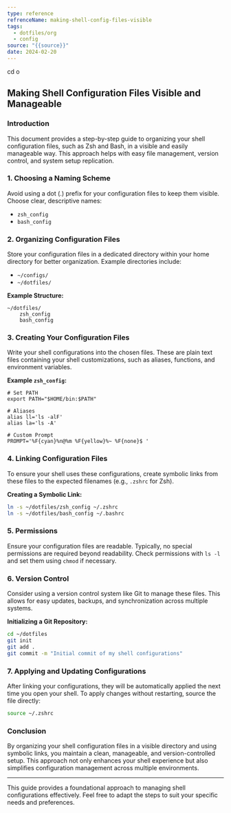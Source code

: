 ```yaml
---
type: reference
refrenceName: making-shell-config-files-visible
tags:
  - dotfiles/org
  - config
source: "{{source}}"
date: 2024-02-20
---
```

cd o
## **Making Shell Configuration Files Visible and Manageable**

### **Introduction**

This document provides a step-by-step guide to organizing your shell configuration files, such as Zsh and Bash, in a visible and easily manageable way. This approach helps with easy file management, version control, and system setup replication.

### **1. Choosing a Naming Scheme**

Avoid using a dot (.) prefix for your configuration files to keep them visible. Choose clear, descriptive names:

- `zsh_config`
- `bash_config`

### **2. Organizing Configuration Files**

Store your configuration files in a dedicated directory within your home directory for better organization. Example directories include:

- `~/configs/`
- `~/dotfiles/`

**Example Structure:**

```
~/dotfiles/
    zsh_config
    bash_config
```

### **3. Creating Your Configuration Files**

Write your shell configurations into the chosen files. These are plain text files containing your shell customizations, such as aliases, functions, and environment variables.

**Example `zsh_config`:**

```shell
# Set PATH
export PATH="$HOME/bin:$PATH"

# Aliases
alias ll='ls -alF'
alias la='ls -A'

# Custom Prompt
PROMPT='%F{cyan}%n@%m %F{yellow}%~ %F{none}$ '
```

### **4. Linking Configuration Files**

To ensure your shell uses these configurations, create symbolic links from these files to the expected filenames (e.g., `.zshrc` for Zsh).

**Creating a Symbolic Link:**

```bash
ln -s ~/dotfiles/zsh_config ~/.zshrc
ln -s ~/dotfiles/bash_config ~/.bashrc
```

### **5. Permissions**

Ensure your configuration files are readable. Typically, no special permissions are required beyond readability. Check permissions with `ls -l` and set them using `chmod` if necessary.

### **6. Version Control**

Consider using a version control system like Git to manage these files. This allows for easy updates, backups, and synchronization across multiple systems.

**Initializing a Git Repository:**

```bash
cd ~/dotfiles
git init
git add .
git commit -m "Initial commit of my shell configurations"
```

### **7. Applying and Updating Configurations**

After linking your configurations, they will be automatically applied the next time you open your shell. To apply changes without restarting, source the file directly:

```bash
source ~/.zshrc
```

### **Conclusion**

By organizing your shell configuration files in a visible directory and using symbolic links, you maintain a clean, manageable, and version-controlled setup. This approach not only enhances your shell experience but also simplifies configuration management across multiple environments.

---

This guide provides a foundational approach to managing shell configurations effectively. Feel free to adapt the steps to suit your specific needs and preferences.